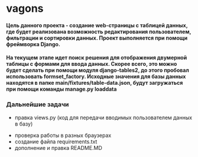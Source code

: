 # vagons
#### Цель данного проекта - создание web-страницы с таблицей данных, где будет реализована возможность редактирования пользователeм, фильтрации и сортировки данных. Проект выполняется при помощи фреймворка Django.

#### На текущем этапе идет поиск решения для отображения двумерной таблицы с формами для ввода данных. Скорее всего, это можно будет сделать при помощи модуля django-tables2, до этого пробовал использовать formset_factory. Исходные значения для базы данных находятся в папке main/fixtures/table-data.json, будут загружаться при помощи команды manage.py loaddata

### Дальнейшие задачи
- правка views.py (код для передачи вводимых пользователем данных в базу)
+ проверка работы в разных браузерах
+ создание файла requirements.txt
+ дополнение и правка README.MD
